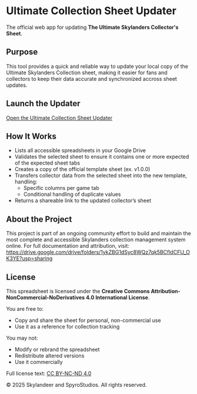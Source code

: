 # Ultimate Collection Sheet Updater

The official web app for updating **The Ultimate Skylanders Collector's Sheet**.

## Purpose  
This tool provides a quick and reliable way to update your local copy of the Ultimate Skylanders Collection sheet, making it easier for fans and collectors to keep their data accurate and synchronized accross sheet updates.

## Launch the Updater  
[Open the Ultimate Collection Sheet Updater](https://script.google.com/macros/s/AKfycbxWkI08jsIlx3YlIKcTGVTjt0CU9oF5QTzyPsObRx3-QKCRcJHwoTuNqR1CPcJTU3Q/exec)

## How It Works
- Lists all accessible spreadsheets in your Google Drive
- Validates the selected sheet to ensure it contains one or more expected of the expected sheet tabs
- Creates a copy of the official template sheet (ex. v1.0.0)
- Transfers collector data from the selected sheet into the new template, handling:
  - Specific columns per game tab
  - Conditional handling of duplicate values
- Returns a shareable link to the updated collector’s sheet


## About the Project
This project is part of an ongoing community effort to build and maintain the most complete and accessible Skylanders collection management system online.
For full documentation and attribution, visit:
https://drive.google.com/drive/folders/1ykZBG1dSyc8WQz7qk5BCfldCFU_OK3YE?usp=sharing

## License
This spreadsheet is licensed under the **Creative Commons Attribution-NonCommercial-NoDerivatives 4.0 International License**.

You are free to:
- Copy and share the sheet for personal, non-commercial use
- Use it as a reference for collection tracking

You may not:
- Modify or rebrand the spreadsheet
- Redistribute altered versions
- Use it commercially

Full license text: [CC BY-NC-ND 4.0](https://creativecommons.org/licenses/by-nc-nd/4.0/)

© 2025 Skylandeer and SpyroStudios. All rights reserved.
